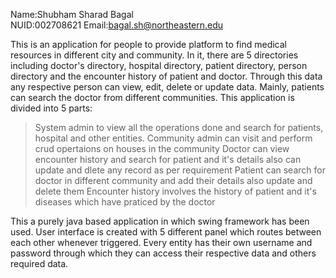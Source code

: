 Name:Shubham Sharad Bagal	
NUID:002708621
Email:bagal.sh@northeastern.edu

This is an application for people to provide platform to find medical resources in different city and community.
In it, there are 5 directories including doctor's directory, hospital directory, patient directory, person directory and the encounter history of patient and doctor. Through this data any respective person can view, edit, delete or update data. Mainly, patients can search the doctor from different communities. 
This application is divided into 5 parts:
> System admin to view all the operations done and search for patients, hospital and other entities.
> Community admin can visit and perform crud opertaions on houses in the community 
> Doctor can view encounter history and search for patient and it's details also can update and dlete any record as per requirement
> Patient can search for doctor in different community and add their details also update and delete them
> Encounter history involves the history of patient and it's diseases which have praticed by the doctor

This a purely java based application in which swing framework has been used. User interface is created with 5 different panel which routes between each other whenever triggered. Every entity has their own username and password through which they can access their respective data and others required data.